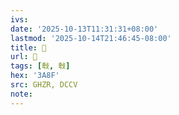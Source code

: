 ```yaml
---
ivs:
date: '2025-10-13T11:31:31+08:00'
lastmod: '2025-10-14T21:46:45-08:00'
title: 󰩲
url: 󰩲
tags: [㪏, 㪏]
hex: '3A8F'
src: GHZR, DCCV
note:
---
```

